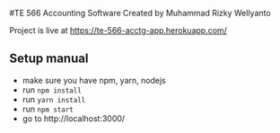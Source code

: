 #TE 566 Accounting Software
Created by Muhammad Rizky Wellyanto 

Project is live at https://te-566-acctg-app.herokuapp.com/

## Setup manual
- make sure you have npm, yarn, nodejs
- run `npm install`
- run `yarn install`
- run `npm start`
- go to http://localhost:3000/
